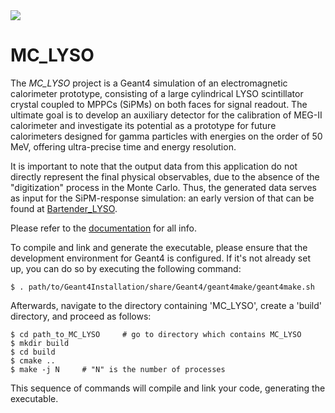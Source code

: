 <a href="https://lorebianco.github.io/MC_LYSO/">
  <img align="center" src="https://github.com/lorebianco/MC_LYSO/actions/workflows/docs.yml/badge.svg" />
</a>

# MC_LYSO
The *MC_LYSO* project is a Geant4 simulation of an electromagnetic calorimeter prototype, consisting of a large cylindrical LYSO scintillator crystal coupled to MPPCs (SiPMs) on both faces for signal readout. The ultimate goal is to develop an auxiliary detector for the calibration of MEG-II calorimeter and investigate its potential as a prototype for future calorimeters designed for gamma particles with energies on the order of 50 MeV, offering ultra-precise time and energy resolution.

It is important to note that the output data from this application do not directly represent the final physical observables, due to the absence of the "digitization" process in the Monte Carlo. Thus, the generated data serves as input for the SiPM-response simulation: an early version of that can be found at [Bartender_LYSO](https://github.com/lorebianco/Bartender_LYSO).

Please refer to the [documentation](https://lorebianco.github.io/MC_LYSO/) for all info.


To compile and link and generate the executable, please ensure that the development environment for Geant4 is configured. If it's not already set up, you can do so by executing the following command:
```
$ . path/to/Geant4Installation/share/Geant4/geant4make/geant4make.sh
```
Afterwards, navigate to the directory containing 'MC_LYSO', create a 'build' directory, and proceed as follows:
```
$ cd path_to_MC_LYSO     # go to directory which contains MC_LYSO
$ mkdir build
$ cd build
$ cmake ..
$ make -j N     # "N" is the number of processes 
```
This sequence of commands will compile and link your code, generating the executable.